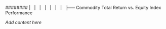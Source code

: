 ######## |   |   |   |   |   |   |   ├── Commodity Total Return vs. Equity Index Performance

*Add content here*
